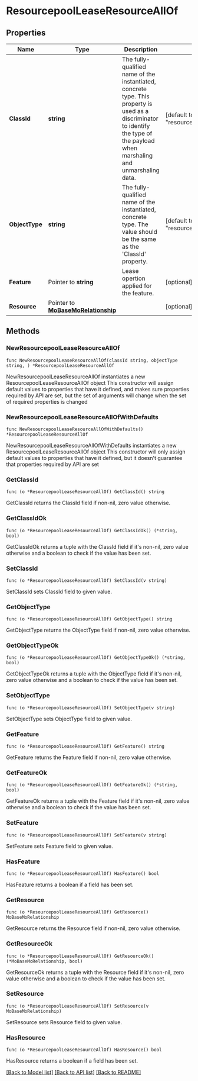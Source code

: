 # ResourcepoolLeaseResourceAllOf

## Properties

Name | Type | Description | Notes
------------ | ------------- | ------------- | -------------
**ClassId** | **string** | The fully-qualified name of the instantiated, concrete type. This property is used as a discriminator to identify the type of the payload when marshaling and unmarshaling data. | [default to "resourcepool.LeaseResource"]
**ObjectType** | **string** | The fully-qualified name of the instantiated, concrete type. The value should be the same as the &#39;ClassId&#39; property. | [default to "resourcepool.LeaseResource"]
**Feature** | Pointer to **string** | Lease opertion applied for the feature. | [optional] [readonly] 
**Resource** | Pointer to [**MoBaseMoRelationship**](mo.BaseMo.Relationship.md) |  | [optional] 

## Methods

### NewResourcepoolLeaseResourceAllOf

`func NewResourcepoolLeaseResourceAllOf(classId string, objectType string, ) *ResourcepoolLeaseResourceAllOf`

NewResourcepoolLeaseResourceAllOf instantiates a new ResourcepoolLeaseResourceAllOf object
This constructor will assign default values to properties that have it defined,
and makes sure properties required by API are set, but the set of arguments
will change when the set of required properties is changed

### NewResourcepoolLeaseResourceAllOfWithDefaults

`func NewResourcepoolLeaseResourceAllOfWithDefaults() *ResourcepoolLeaseResourceAllOf`

NewResourcepoolLeaseResourceAllOfWithDefaults instantiates a new ResourcepoolLeaseResourceAllOf object
This constructor will only assign default values to properties that have it defined,
but it doesn't guarantee that properties required by API are set

### GetClassId

`func (o *ResourcepoolLeaseResourceAllOf) GetClassId() string`

GetClassId returns the ClassId field if non-nil, zero value otherwise.

### GetClassIdOk

`func (o *ResourcepoolLeaseResourceAllOf) GetClassIdOk() (*string, bool)`

GetClassIdOk returns a tuple with the ClassId field if it's non-nil, zero value otherwise
and a boolean to check if the value has been set.

### SetClassId

`func (o *ResourcepoolLeaseResourceAllOf) SetClassId(v string)`

SetClassId sets ClassId field to given value.


### GetObjectType

`func (o *ResourcepoolLeaseResourceAllOf) GetObjectType() string`

GetObjectType returns the ObjectType field if non-nil, zero value otherwise.

### GetObjectTypeOk

`func (o *ResourcepoolLeaseResourceAllOf) GetObjectTypeOk() (*string, bool)`

GetObjectTypeOk returns a tuple with the ObjectType field if it's non-nil, zero value otherwise
and a boolean to check if the value has been set.

### SetObjectType

`func (o *ResourcepoolLeaseResourceAllOf) SetObjectType(v string)`

SetObjectType sets ObjectType field to given value.


### GetFeature

`func (o *ResourcepoolLeaseResourceAllOf) GetFeature() string`

GetFeature returns the Feature field if non-nil, zero value otherwise.

### GetFeatureOk

`func (o *ResourcepoolLeaseResourceAllOf) GetFeatureOk() (*string, bool)`

GetFeatureOk returns a tuple with the Feature field if it's non-nil, zero value otherwise
and a boolean to check if the value has been set.

### SetFeature

`func (o *ResourcepoolLeaseResourceAllOf) SetFeature(v string)`

SetFeature sets Feature field to given value.

### HasFeature

`func (o *ResourcepoolLeaseResourceAllOf) HasFeature() bool`

HasFeature returns a boolean if a field has been set.

### GetResource

`func (o *ResourcepoolLeaseResourceAllOf) GetResource() MoBaseMoRelationship`

GetResource returns the Resource field if non-nil, zero value otherwise.

### GetResourceOk

`func (o *ResourcepoolLeaseResourceAllOf) GetResourceOk() (*MoBaseMoRelationship, bool)`

GetResourceOk returns a tuple with the Resource field if it's non-nil, zero value otherwise
and a boolean to check if the value has been set.

### SetResource

`func (o *ResourcepoolLeaseResourceAllOf) SetResource(v MoBaseMoRelationship)`

SetResource sets Resource field to given value.

### HasResource

`func (o *ResourcepoolLeaseResourceAllOf) HasResource() bool`

HasResource returns a boolean if a field has been set.


[[Back to Model list]](../README.md#documentation-for-models) [[Back to API list]](../README.md#documentation-for-api-endpoints) [[Back to README]](../README.md)



